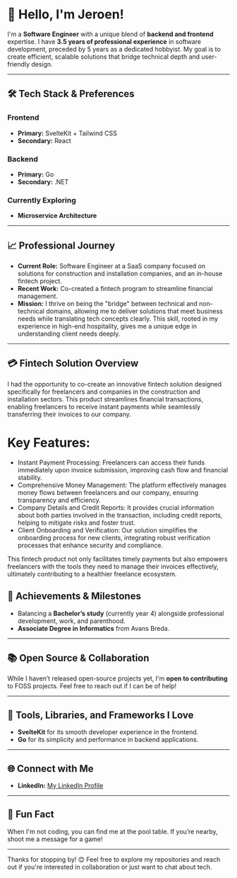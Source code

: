 # 👋 Hello, I'm Jeroen!

I'm a **Software Engineer** with a unique blend of **backend and frontend** expertise. I have **3.5 years of professional experience** in software development, preceded by 5 years as a dedicated hobbyist. My goal is to create efficient, scalable solutions that bridge technical depth and user-friendly design.

---

## 🛠️ Tech Stack & Preferences

### Frontend
- **Primary:** SvelteKit + Tailwind CSS
- **Secondary:** React

### Backend
- **Primary:** Go
- **Secondary:** .NET

### Currently Exploring
- **Microservice Architecture**

---

## 📈 Professional Journey

- **Current Role:** Software Engineer at a SaaS company focused on solutions for construction and installation companies, and an in-house fintech project.
- **Recent Work:** Co-created a fintech program to streamline financial management. 
- **Mission:** I thrive on being the "bridge" between technical and non-technical domains, allowing me to deliver solutions that meet business needs while translating tech concepts clearly. This skill, rooted in my experience in high-end hospitality, gives me a unique edge in understanding client needs deeply.

---

## 💳 Fintech Solution Overview

I had the opportunity to co-create an innovative fintech solution designed specifically for freelancers and companies in the construction and installation sectors. This product streamlines financial transactions, enabling freelancers to receive instant payments while seamlessly transferring their invoices to our company.

# Key Features:
* Instant Payment Processing: Freelancers can access their funds immediately upon invoice submission, improving cash flow and financial stability.
* Comprehensive Money Management: The platform effectively manages money flows between freelancers and our company, ensuring transparency and efficiency.
* Company Details and Credit Reports: It provides crucial information about both parties involved in the transaction, including credit reports, helping to mitigate risks and foster trust.
* Client Onboarding and Verification: Our solution simplifies the onboarding process for new clients, integrating robust verification processes that enhance security and compliance.

This fintech product not only facilitates timely payments but also empowers freelancers with the tools they need to manage their invoices effectively, ultimately contributing to a healthier freelance ecosystem.

## 🎯 Achievements & Milestones

- Balancing a **Bachelor’s study** (currently year 4) alongside professional development, work, and parenthood.
- **Associate Degree in Informatics** from Avans Breda.

---

## 📚 Open Source & Collaboration

While I haven’t released open-source projects yet, I'm **open to contributing** to FOSS projects. Feel free to reach out if I can be of help!

---

## 🔧 Tools, Libraries, and Frameworks I Love

- **SvelteKit** for its smooth developer experience in the frontend.
- **Go** for its simplicity and performance in backend applications.

---

## 🌐 Connect with Me

- **LinkedIn:** [My LinkedIn Profile](https://www.linkedin.com/in/jeroen-rijkse-53050b59/)

---

## 🎱 Fun Fact

When I'm not coding, you can find me at the pool table. If you’re nearby, shoot me a message for a game!

---

Thanks for stopping by! 😊 Feel free to explore my repositories and reach out if you're interested in collaboration or just want to chat about tech.

